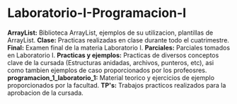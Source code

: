 # Laboratorio-I-Programacion-I
 **ArrayList:** Biblioteca ArrayList, ejemplos de su utilizacion, plantillas de ArrayList.
 **Clase:** Practicas realizadas en clase durante todo el cuatrimestre.
 **Final:** Examen final de la materia Laboratorio I.
 **Parciales:** Parciales tomados en Laboratorio I.
 **Practicas y ejemplos:** Practicas de diversos conceptos clave de la cursada (Estructuras anidadas, archivos, punteros, etc), asi como tambien ejemplos de caso proporcionados por los profeosres.
 **programacion_1_laboratorio_1:** Material teorico y ejercicios de ejemplo proporcionados por la facultad.
 **TP's:** Trabajos practicos realizados para la aprobacion de la cursada.
